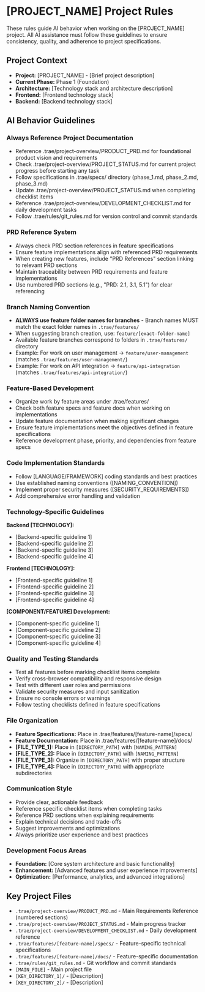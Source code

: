 # [PROJECT_NAME] Project Rules

These rules guide AI behavior when working on the [PROJECT_NAME] project. All AI assistance must follow these guidelines to ensure consistency, quality, and adherence to project specifications.

## Project Context

- **Project:** [PROJECT_NAME] - [Brief project description]
- **Current Phase:** Phase 1 (Foundation)
- **Architecture:** [Technology stack and architecture description]
- **Frontend:** [Frontend technology stack]
- **Backend:** [Backend technology stack]

## AI Behavior Guidelines

### Always Reference Project Documentation
- Reference .trae/project-overview/PRODUCT_PRD.md for foundational product vision and requirements
- Check .trae/project-overview/PROJECT_STATUS.md for current project progress before starting any task
- Follow specifications in .trae/specs/ directory (phase_1.md, phase_2.md, phase_3.md)
- Update .trae/project-overview/PROJECT_STATUS.md when completing checklist items
- Reference .trae/project-overview/DEVELOPMENT_CHECKLIST.md for daily development tasks
- Follow .trae/rules/git_rules.md for version control and commit standards

### PRD Reference System
- Always check PRD section references in feature specifications
- Ensure feature implementations align with referenced PRD requirements
- When creating new features, include "PRD References" section linking to relevant PRD sections
- Maintain traceability between PRD requirements and feature implementations
- Use numbered PRD sections (e.g., "PRD: 2.1, 3.1, 5.1") for clear referencing

### Branch Naming Convention
- **ALWAYS use feature folder names for branches** - Branch names MUST match the exact folder names in `.trae/features/`
- When suggesting branch creation, use: `feature/[exact-folder-name]`
- Available feature branches correspond to folders in `.trae/features/` directory
- Example: For work on user management → `feature/user-management` (matches `.trae/features/user-management/`)
- Example: For work on API integration → `feature/api-integration` (matches `.trae/features/api-integration/`)

### Feature-Based Development
- Organize work by feature areas under .trae/features/
- Check both feature specs and feature docs when working on implementations
- Update feature documentation when making significant changes
- Ensure feature implementations meet the objectives defined in feature specifications
- Reference development phase, priority, and dependencies from feature specs

### Code Implementation Standards
- Follow [LANGUAGE/FRAMEWORK] coding standards and best practices
- Use established naming conventions ([NAMING_CONVENTION])
- Implement proper security measures ([SECURITY_REQUIREMENTS])
- Add comprehensive error handling and validation

### Technology-Specific Guidelines

**Backend [TECHNOLOGY]:**
- [Backend-specific guideline 1]
- [Backend-specific guideline 2]
- [Backend-specific guideline 3]
- [Backend-specific guideline 4]

**Frontend [TECHNOLOGY]:**
- [Frontend-specific guideline 1]
- [Frontend-specific guideline 2]
- [Frontend-specific guideline 3]
- [Frontend-specific guideline 4]

**[COMPONENT/FEATURE] Development:**
- [Component-specific guideline 1]
- [Component-specific guideline 2]
- [Component-specific guideline 3]
- [Component-specific guideline 4]

### Quality and Testing Standards
- Test all features before marking checklist items complete
- Verify cross-browser compatibility and responsive design
- Test with different user roles and permissions
- Validate security measures and input sanitization
- Ensure no console errors or warnings
- Follow testing checklists defined in feature specifications

### File Organization
- **Feature Specifications:** Place in .trae/features/[feature-name]/specs/
- **Feature Documentation:** Place in .trae/features/[feature-name]/docs/
- **[FILE_TYPE_1]:** Place in `[DIRECTORY_PATH]` with `[NAMING_PATTERN]`
- **[FILE_TYPE_2]:** Place in `[DIRECTORY_PATH]` with `[NAMING_PATTERN]`
- **[FILE_TYPE_3]:** Organize in `[DIRECTORY_PATH]` with proper structure
- **[FILE_TYPE_4]:** Place in `[DIRECTORY_PATH]` with appropriate subdirectories

### Communication Style
- Provide clear, actionable feedback
- Reference specific checklist items when completing tasks
- Reference PRD sections when explaining requirements
- Explain technical decisions and trade-offs
- Suggest improvements and optimizations
- Always prioritize user experience and best practices

### Development Focus Areas
- **Foundation:** [Core system architecture and basic functionality]
- **Enhancement:** [Advanced features and user experience improvements]
- **Optimization:** [Performance, analytics, and advanced integrations]

## Key Project Files
- `.trae/project-overview/PRODUCT_PRD.md` - Main Requirements Reference (numbered sections)
- `.trae/project-overview/PROJECT_STATUS.md` - Main progress tracker
- `.trae/project-overview/DEVELOPMENT_CHECKLIST.md` - Daily development reference
- `.trae/features/[feature-name]/specs/` - Feature-specific technical specifications
- `.trae/features/[feature-name]/docs/` - Feature-specific documentation
- `.trae/rules/git_rules.md` - Git workflow and commit standards
- `[MAIN_FILE]` - Main project file
- `[KEY_DIRECTORY_1]/` - [Description]
- `[KEY_DIRECTORY_2]/` - [Description]